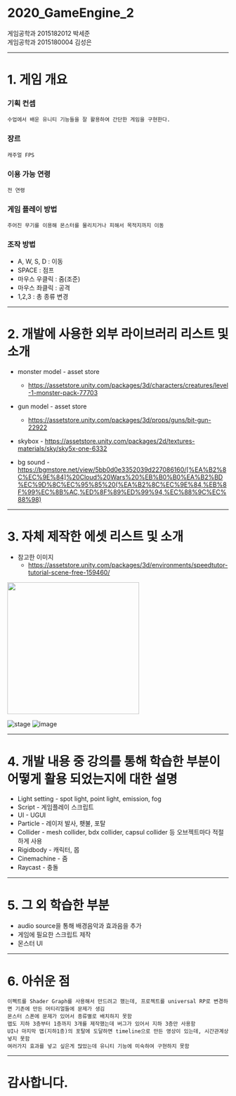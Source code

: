 # 2020_GameEngine_2

게임공학과 2015182012 박세준      
게임공학과 2015180004 김성은      

***    

# 1. 게임 개요   
### 기획 컨셉   
    수업에서 배운 유니티 기능들을 잘 활용하여 간단한 게임을 구현한다.
### 장르  
    캐주얼 FPS
### 이용 가능 연령  
    전 연령  
### 게임 플레이 방법  
    주어진 무기를 이용해 몬스터를 물리치거나 피해서 목적지까지 이동
### 조작 방법  
* A, W, S, D : 이동  
* SPACE : 점프
* 마우스 우클릭 : 줌(조준)
* 마우스 좌클릭 : 공격
* 1,2,3 : 총 종류 변경


***   

# 2. 개발에 사용한 외부 라이브러리 리스트 및 소개   
* monster model - asset store
    - https://assetstore.unity.com/packages/3d/characters/creatures/level-1-monster-pack-77703
    
* gun model - asset store
    - https://assetstore.unity.com/packages/3d/props/guns/bit-gun-22922
    
* skybox - https://assetstore.unity.com/packages/2d/textures-materials/sky/sky5x-one-6332

* bg sound -    https://bgmstore.net/view/5bb0d0e3352039d227086160/[%EA%B2%8C%EC%9E%84]%20Cloud%20Wars%20%EB%B0%B0%EA%B2%BD%EC%9D%8C%EC%95%85%20(%EA%B2%8C%EC%9E%84,%EB%8F%99%EC%8B%AC,%ED%8F%89%ED%99%94,%EC%88%9C%EC%88%98)

   
***   

# 3. 자체 제작한 에셋 리스트 및 소개  
* 참고한 이미지     
    - <https://assetstore.unity.com/packages/3d/environments/speedtutor-tutorial-scene-free-159460/>  
<div>
<img width = "300" src="https://user-images.githubusercontent.com/22375492/96914484-068bff00-14e0-11eb-9a50-df893ebf7a36.png">
</div>

![stage](https://user-images.githubusercontent.com/22375492/102170771-70b99280-3ed8-11eb-880d-1fc5ce4e3408.PNG)
![image](https://user-images.githubusercontent.com/22375492/102170933-ca21c180-3ed8-11eb-8b0b-4feb813bf84d.png)

***  

# 4. 개발 내용 중 강의를 통해 학습한 부분이 어떻게 활용 되었는지에 대한 설명  
* Light setting - spot light, point light, emission, fog
* Script - 게임플레이 스크립트  
* UI - UGUI
* Particle - 레이저 발사, 횃불, 포탈   
* Collider - mesh collider, bdx collider, capsul collider 등 오브젝트마다 적절하게 사용   
* Rigidbody - 캐릭터, 몹
* Cinemachine - 줌
* Raycast - 충돌 
    
***    

# 5. 그 외 학습한 부분     
* audio source을 통해  배경음악과 효과음을 추가   
* 게임에 필요한 스크립트 제작  
* 몬스터 UI
    
***    

# 6. 아쉬운 점  
    이펙트를 Shader Graph를 사용해서 만드려고 했는데, 프로젝트를 universal RP로 변경하면 기존에 만든 머티리얼들에 문제가 생김
    몬스터 스폰에 문제가 있어서 종류별로 배치하지 못함
    맵도 지하 3층부터 1층까지 3개를 제작했는데 버그가 있어서 지하 3층만 사용함
    UI나 마지막 맵(지하1층)의 포탈에 도달하면 timeline으로 만든 영상이 있는데, 시간관계상 넣지 못함
    여러가지 효과를 넣고 싶은게 많았는데 유니티 기능에 미숙하여 구현하지 못함
    
    
    
***   

# 감사합니다.
    
    

